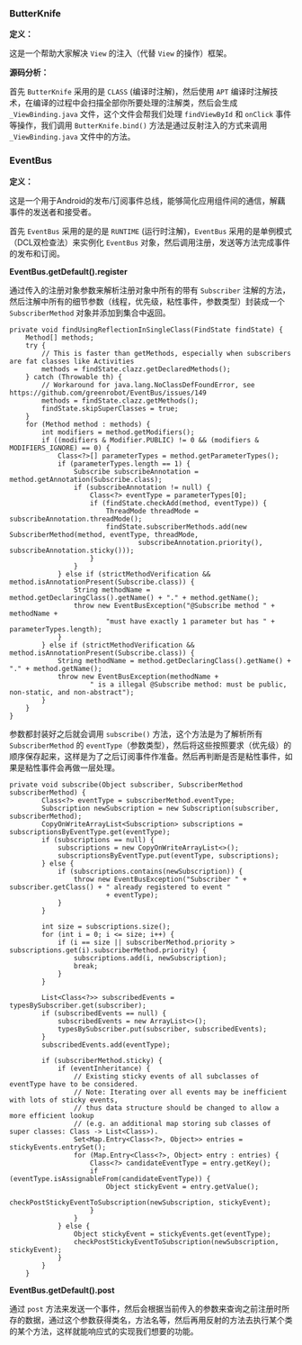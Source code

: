 ### ButterKnife

**定义：**

这是一个帮助大家解决 `View` 的注入（代替 `View` 的操作）框架。

**源码分析：**

首先 `ButterKnife` 采用的是 `CLASS` (编译时注解)，然后使用 `APT` 编译时注解技术，在编译的过程中会扫描全部你所要处理的注解类，然后会生成 `_ViewBinding.java` 文件，这个文件会帮我们处理 `findViewById` 和 `onClick` 事件等操作，我们调用 `ButterKnife.bind()` 方法是通过反射注入的方式来调用 `_ViewBinding.java` 文件中的方法。

### EventBus

**定义：**

这是一个用于Android的发布/订阅事件总线，能够简化应用组件间的通信，解藕事件的发送者和接受者。

首先 `EventBus` 采用的是的是 `RUNTIME` (运行时注解)，`EventBus` 采用的是单例模式（DCL双检查法）来实例化 `EventBus` 对象，然后调用注册，发送等方法完成事件的发布和订阅。

**EventBus.getDefault().register**

通过传入的注册对象参数来解析注册对象中所有的带有 `Subscriber` 注解的方法，然后注解中所有的细节参数（线程，优先级，粘性事件，参数类型）封装成一个 `SubscriberMethod` 对象并添加到集合中返回。

```
private void findUsingReflectionInSingleClass(FindState findState) {
    Method[] methods;
    try {
        // This is faster than getMethods, especially when subscribers are fat classes like Activities
        methods = findState.clazz.getDeclaredMethods();
    } catch (Throwable th) {
        // Workaround for java.lang.NoClassDefFoundError, see https://github.com/greenrobot/EventBus/issues/149
        methods = findState.clazz.getMethods();
        findState.skipSuperClasses = true;
    }
    for (Method method : methods) {
        int modifiers = method.getModifiers();
        if ((modifiers & Modifier.PUBLIC) != 0 && (modifiers & MODIFIERS_IGNORE) == 0) {
            Class<?>[] parameterTypes = method.getParameterTypes();
            if (parameterTypes.length == 1) {
                Subscribe subscribeAnnotation = method.getAnnotation(Subscribe.class);
                if (subscribeAnnotation != null) {
                    Class<?> eventType = parameterTypes[0];
                    if (findState.checkAdd(method, eventType)) {
                        ThreadMode threadMode = subscribeAnnotation.threadMode();
                        findState.subscriberMethods.add(new SubscriberMethod(method, eventType, threadMode,
                                subscribeAnnotation.priority(), subscribeAnnotation.sticky()));
                    }
                }
            } else if (strictMethodVerification && method.isAnnotationPresent(Subscribe.class)) {
                String methodName = method.getDeclaringClass().getName() + "." + method.getName();
                throw new EventBusException("@Subscribe method " + methodName +
                        "must have exactly 1 parameter but has " + parameterTypes.length);
            }
        } else if (strictMethodVerification && method.isAnnotationPresent(Subscribe.class)) {
            String methodName = method.getDeclaringClass().getName() + "." + method.getName();
            throw new EventBusException(methodName +
                    " is a illegal @Subscribe method: must be public, non-static, and non-abstract");
        }
    }
}
```

参数都封装好之后就会调用 `subscribe()` 方法，这个方法是为了解析所有 `SubscriberMethod` 的 `eventType`（参数类型），然后将这些按照要求（优先级）的顺序保存起来，这样是为了之后订阅事件作准备。然后再判断是否是粘性事件，如果是粘性事件会再做一层处理。

```
private void subscribe(Object subscriber, SubscriberMethod subscriberMethod) {
        Class<?> eventType = subscriberMethod.eventType;
        Subscription newSubscription = new Subscription(subscriber, subscriberMethod);
        CopyOnWriteArrayList<Subscription> subscriptions = subscriptionsByEventType.get(eventType);
        if (subscriptions == null) {
            subscriptions = new CopyOnWriteArrayList<>();
            subscriptionsByEventType.put(eventType, subscriptions);
        } else {
            if (subscriptions.contains(newSubscription)) {
                throw new EventBusException("Subscriber " + subscriber.getClass() + " already registered to event "
                        + eventType);
            }
        }

        int size = subscriptions.size();
        for (int i = 0; i <= size; i++) {
            if (i == size || subscriberMethod.priority > subscriptions.get(i).subscriberMethod.priority) {
                subscriptions.add(i, newSubscription);
                break;
            }
        }

        List<Class<?>> subscribedEvents = typesBySubscriber.get(subscriber);
        if (subscribedEvents == null) {
            subscribedEvents = new ArrayList<>();
            typesBySubscriber.put(subscriber, subscribedEvents);
        }
        subscribedEvents.add(eventType);

        if (subscriberMethod.sticky) {
            if (eventInheritance) {
                // Existing sticky events of all subclasses of eventType have to be considered.
                // Note: Iterating over all events may be inefficient with lots of sticky events,
                // thus data structure should be changed to allow a more efficient lookup
                // (e.g. an additional map storing sub classes of super classes: Class -> List<Class>).
                Set<Map.Entry<Class<?>, Object>> entries = stickyEvents.entrySet();
                for (Map.Entry<Class<?>, Object> entry : entries) {
                    Class<?> candidateEventType = entry.getKey();
                    if (eventType.isAssignableFrom(candidateEventType)) {
                        Object stickyEvent = entry.getValue();
                        checkPostStickyEventToSubscription(newSubscription, stickyEvent);
                    }
                }
            } else {
                Object stickyEvent = stickyEvents.get(eventType);
                checkPostStickyEventToSubscription(newSubscription, stickyEvent);
            }
        }
    }
```

**EventBus.getDefault().post**

通过 `post` 方法来发送一个事件，然后会根据当前传入的参数来查询之前注册时所存的数据，通过这个参数获得类名，方法名等，然后再用反射的方法去执行某个类的某个方法，这样就能响应式的实现我们想要的功能。
